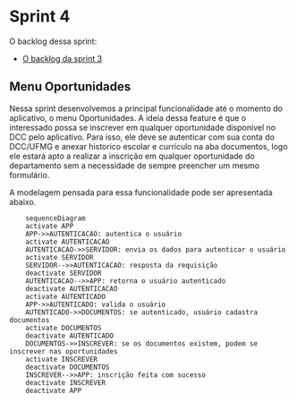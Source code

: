 # Sprint 4

O backlog dessa sprint:

* [O backlog da sprint 3](https://github.com/users/userhv/projects/6)

## Menu Oportunidades

Nessa sprint desenvolvemos a principal funcionalidade até o momento do aplicativo, o menu Oportunidades. A ideia dessa feature é que o interessado possa se inscrever em qualquer oportunidade disponível no DCC pelo aplicativo. Para isso, ele deve se autenticar com sua conta do DCC/UFMG e anexar historico escolar e currículo na aba documentos, logo ele estará apto a realizar a inscrição em qualquer oportunidade do departamento sem a necessidade de sempre preencher um mesmo formulário.

A modelagem pensada para essa funcionalidade pode ser apresentada abaixo.

```mermaid
    sequenceDiagram
    activate APP
    APP->>AUTENTICACAO: autentica o usuário
    activate AUTENTICACAO
    AUTENTICACAO->>SERVIDOR: envia os dados para autenticar o usuário
    activate SERVIDOR
    SERVIDOR-->>AUTENTICACAO: resposta da requisição
    deactivate SERVIDOR
    AUTENTICACAO-->>APP: retorna o usuário autenticado
    deactivate AUTENTICACAO
    activate AUTENTICADO
    APP->>AUTENTICADO: valida o usuário
    AUTENTICADO->>DOCUMENTOS: se autenticado, usuário cadastra documentos
    activate DOCUMENTOS
    deactivate AUTENTICADO
    DOCUMENTOS->>INSCREVER: se os documentos existem, podem se inscrever nas oportunidades
    activate INSCREVER
    deactivate DOCUMENTOS
    INSCREVER-->>APP: inscrição feita com sucesso
    deactivate INSCREVER
	deactivate APP
```

